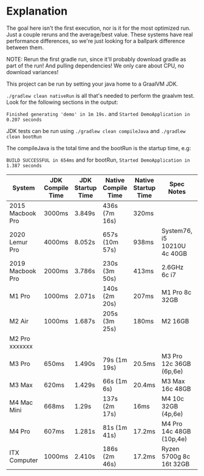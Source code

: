 # Explanation

The goal here isn't the first execution, nor is it for the most optimized run. Just a couple reruns and the average/best value.
These systems have real performance differences, so we're just looking for a ballpark difference between them.

NOTE: Rerun the first gradle run, since it'll probably download gradle as part of the run! And pulling dependencies! We only care about CPU, no download variances!

This project can be run by setting your java home to a GraalVM JDK.

`./gradlew clean nativeRun` is all that's needed to perform the graalvm test.
Look for the following sections in the output:

`Finished generating 'demo' in 1m 19s.` and `Started DemoApplication in 0.207 seconds`

JDK tests can be run using `./gradlew clean compileJava` and `./gradlew clean bootRun`

The compileJava is the total time and the bootRun is the startup time, e.g:

`BUILD SUCCESSFUL in 654ms` and for bootRun, `Started DemoApplication in 1.387 seconds`

| System           | JDK Compile Time | JDK Startup Time | Native Compile Time | Native Startup Time | Spec Notes                  | OS                  |
|------------------|------------------|------------------|---------------------|---------------------|-----------------------------|---------------------|
| 2015 Macbook Pro | 3000ms           | 3.849s           | 436s (7m 16s)       | 320ms               |                             | MacOS               |
| 2020 Lemur Pro   | 4000ms           | 8.052s           | 657s (10m 57s)      | 938ms               | System76, i5 10210U 4c 40GB | Ubuntu Server 21.04 |
| 2019 Macbook Pro | 2000ms           | 3.786s           | 230s (3m 50s)       | 413ms               | 2.6GHz 6c i7                | MacOS               |
| M1 Pro           | 1000ms           | 2.071s           | 140s (2m 20s)       | 207ms               | M1 Pro 8c 32GB              | MacOS               |
| M2 Air           | 1000ms           | 1.687s           | 205s (3m 25s)       | 180ms               | M2 16GB                     | MacOS               |
| M2 Pro  xxxxxxx  |                  |                  |                     |                     |                             | MacOS               |
| M3 Pro           | 650ms            | 1.490s           | 79s (1m 19s)        | 20.5ms              | M3 Pro 12c 36GB (6p,6e)     | MacOS               |
| M3 Max           | 620ms            | 1.429s           | 66s (1m 6s)         | 20.4ms              | M3 Max 16c 48GB             | MacOS               |
| M4 Mac Mini      | 668ms            | 1.29s            | 137s (2m 17s)       | 16ms                | M4 10c 32GB (4p,6e)         | MacOS               |
| M4 Pro           | 607ms            | 1.281s           | 81s (1m 41s)        | 17.2ms              | M4 Pro 14c 48GB (10p,4e)    | MacOS               |
| ITX Computer     | 1000ms           | 2.410s           | 186s (2m 46s)       | 17.2ms              | Ryzen 5700g 8c 16t 32GB     | Pop!\_OS 22.04 LTS  |
